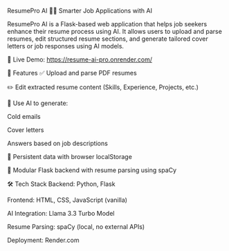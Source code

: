 ResumePro AI 🧠📄
Smarter Job Applications with AI

ResumePro AI is a Flask-based web application that helps job seekers enhance their resume process using AI. It allows users to upload and parse resumes, edit structured resume sections, and generate tailored cover letters or job responses using AI models.

🔗 Live Demo: https://resume-ai-pro.onrender.com/

🚀 Features
✅ Upload and parse PDF resumes

✏️ Edit extracted resume content (Skills, Experience, Projects, etc.)

🤖 Use AI to generate:

Cold emails

Cover letters

Answers based on job descriptions

💾 Persistent data with browser localStorage

📂 Modular Flask backend with resume parsing using spaCy

🛠 Tech Stack
Backend: Python, Flask

Frontend: HTML, CSS, JavaScript (vanilla)

AI Integration: Llama 3.3 Turbo Model

Resume Parsing: spaCy (local, no external APIs)

Deployment: Render.com

